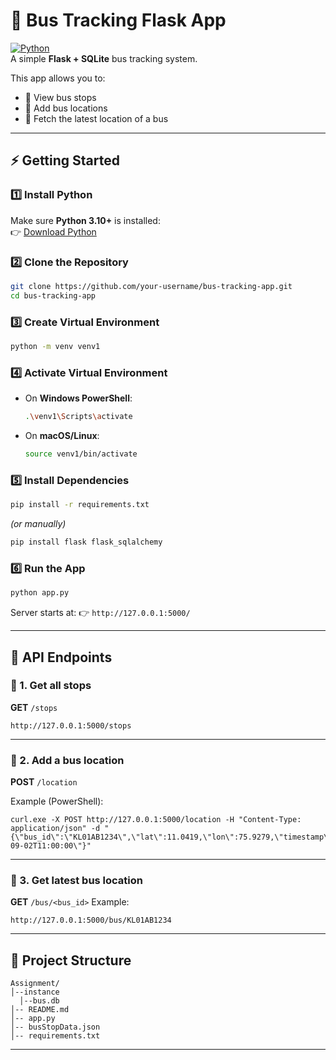 
# 🚌 Bus Tracking Flask App

[![Python](https://img.shields.io/badge/Python-3.10+-blue.svg)](https://www.python.org/downloads/)  
A simple **Flask + SQLite** bus tracking system.  

This app allows you to:
- 📍 View bus stops  
- 🚌 Add bus locations  
- 📡 Fetch the latest location of a bus  

---

## ⚡ Getting Started

### 1️⃣ Install Python
Make sure **Python 3.10+** is installed:  
👉 [Download Python](https://www.python.org/downloads/)

### 2️⃣ Clone the Repository
```bash
git clone https://github.com/your-username/bus-tracking-app.git
cd bus-tracking-app
````

### 3️⃣ Create Virtual Environment

```bash
python -m venv venv1
```

### 4️⃣ Activate Virtual Environment

* On **Windows PowerShell**:

  ```bash
  .\venv1\Scripts\activate
  ```
* On **macOS/Linux**:

  ```bash
  source venv1/bin/activate
  ```

### 5️⃣ Install Dependencies

```bash
pip install -r requirements.txt
```

*(or manually)*

```bash
pip install flask flask_sqlalchemy
```

### 6️⃣ Run the App

```bash
python app.py
```

Server starts at:
👉 `http://127.0.0.1:5000/`

---

## 🔗 API Endpoints

### 📍 1. Get all stops

**GET** `/stops`

```url
http://127.0.0.1:5000/stops
```

---

### 🚌 2. Add a bus location

**POST** `/location`

Example (PowerShell):

```powershell, Open a second terminal using the same virtual environment then run the below code
curl.exe -X POST http://127.0.0.1:5000/location -H "Content-Type: application/json" -d "{\"bus_id\":\"KL01AB1234\",\"lat\":11.0419,\"lon\":75.9279,\"timestamp\":\"2025-09-02T11:00:00\"}"
```

---

### 📡 3. Get latest bus location

**GET** `/bus/<bus_id>`
Example:

```url
http://127.0.0.1:5000/bus/KL01AB1234
```

---

## 📂 Project Structure

```
Assignment/
│--instance
  │--bus.db
│-- README.md
│-- app.py
│-- busStopData.json
│-- requirements.txt
```

---
